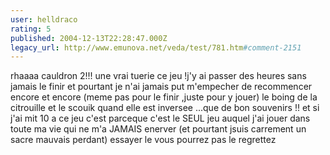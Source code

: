 ```yaml
---
user: helldraco
rating: 5
published: 2004-12-13T22:28:47.000Z
legacy_url: http://www.emunova.net/veda/test/781.htm#comment-2151
---
```

rhaaaa cauldron 2!!! une vrai tuerie ce jeu !j'y ai passer des heures sans jamais le finir et pourtant je n'ai jamais put m'empecher de recommencer encore et encore (meme pas pour le finir ,juste pour y jouer) le boing de la citrouille et le scouik quand elle est inversee ...que de bon souvenirs !! et si j'ai mit 10 a ce jeu c'est parceque c'est le SEUL jeu auquel j'ai jouer dans toute ma vie qui ne m'a JAMAIS enerver (et pourtant jsuis carrement un sacre mauvais perdant) essayer le vous pourrez pas le regrettez